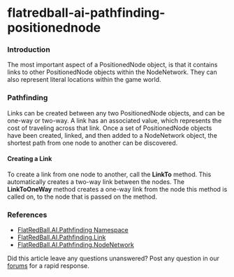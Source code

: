 # flatredball-ai-pathfinding-positionednode

### Introduction

The most important aspect of a PositionedNode object, is that it contains links to other PositionedNode objects within the NodeNetwork. They can also represent literal locations within the game world.

### Pathfinding

Links can be created between any two PositionedNode objects, and can be one-way or two-way. A link has an associated value, which represents the cost of traveling across that link. Once a set of PositionedNode objects have been created, linked, and then added to a NodeNetwork object, the shortest path from one node to another can be discovered.

#### Creating a Link

To create a link from one node to another, call the **LinkTo** method. This automatically creates a two-way link between the nodes. The **LinkToOneWay** method creates a one-way link from the node this method is called on, to the node that is passed on the method.

### References

* [FlatRedBall.AI.Pathfinding Namespace](../../../../../frb/docs/index.php)
* [FlatRedBall.AI.Pathfinding.Link](../../../../../frb/docs/index.php)
* [FlatRedBall.AI.Pathfinding.NodeNetwork](../../../../../frb/docs/index.php)

Did this article leave any questions unanswered? Post any question in our [forums](../../../../../frb/forum.md) for a rapid response.
